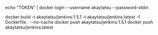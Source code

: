 echo "TOKEN" | docker login --username akaytatsu --password-stdin

docker build -t akaytatsu/jenkins:1.5.1 -t akaytatsu/jenkins:latest -f Dockerfile . --no-cache
docker push akaytatsu/jenkins:1.5.1
docker push akaytatsu/jenkins:latest
